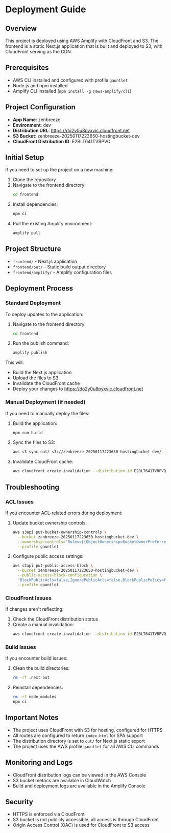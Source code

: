 # Deployment Guide

## Overview
This project is deployed using AWS Amplify with CloudFront and S3. The frontend is a static Next.js application that is built and deployed to S3, with CloudFront serving as the CDN.

## Prerequisites
- AWS CLI installed and configured with profile `gauntlet`
- Node.js and npm installed
- Amplify CLI installed (`npm install -g @aws-amplify/cli`)

## Project Configuration
- **App Name**: zenbreeze
- **Environment**: dev
- **Distribution URL**: https://do2y0u8pyxvic.cloudfront.net
- **S3 Bucket**: zenbreeze-20250117223650-hostingbucket-dev
- **CloudFront Distribution ID**: E2BLT641TVRPVQ

## Initial Setup
If you need to set up the project on a new machine:

1. Clone the repository
2. Navigate to the frontend directory:
   ```bash
   cd frontend
   ```
3. Install dependencies:
   ```bash
   npm ci
   ```
4. Pull the existing Amplify environment:
   ```bash
   amplify pull
   ```

## Project Structure
- `frontend/` - Next.js application
- `frontend/out/` - Static build output directory
- `frontend/amplify/` - Amplify configuration files

## Deployment Process

### Standard Deployment
To deploy updates to the application:

1. Navigate to the frontend directory:
   ```bash
   cd frontend
   ```

2. Run the publish command:
   ```bash
   amplify publish
   ```

This will:
- Build the Next.js application
- Upload the files to S3
- Invalidate the CloudFront cache
- Deploy your changes to https://do2y0u8pyxvic.cloudfront.net

### Manual Deployment (if needed)
If you need to manually deploy the files:

1. Build the application:
   ```bash
   npm run build
   ```

2. Sync the files to S3:
   ```bash
   aws s3 sync out/ s3://zenbreeze-20250117223650-hostingbucket-dev/ --profile gauntlet
   ```

3. Invalidate CloudFront cache:
   ```bash
   aws cloudfront create-invalidation --distribution-id E2BLT641TVRPVQ --paths "/*" --profile gauntlet
   ```

## Troubleshooting

### ACL Issues
If you encounter ACL-related errors during deployment:

1. Update bucket ownership controls:
   ```bash
   aws s3api put-bucket-ownership-controls \
     --bucket zenbreeze-20250117223650-hostingbucket-dev \
     --ownership-controls="Rules=[{ObjectOwnership=BucketOwnerPreferred}]" \
     --profile gauntlet
   ```

2. Configure public access settings:
   ```bash
   aws s3api put-public-access-block \
     --bucket zenbreeze-20250117223650-hostingbucket-dev \
     --public-access-block-configuration \
     "BlockPublicAcls=false,IgnorePublicAcls=false,BlockPublicPolicy=false,RestrictPublicBuckets=false" \
     --profile gauntlet
   ```

### CloudFront Issues
If changes aren't reflecting:

1. Check the CloudFront distribution status
2. Create a manual invalidation:
   ```bash
   aws cloudfront create-invalidation --distribution-id E2BLT641TVRPVQ --paths "/*" --profile gauntlet
   ```

### Build Issues
If you encounter build issues:

1. Clean the build directories:
   ```bash
   rm -rf .next out
   ```

2. Reinstall dependencies:
   ```bash
   rm -rf node_modules
   npm ci
   ```

## Important Notes
- The project uses CloudFront with S3 for hosting, configured for HTTPS
- All routes are configured to return `index.html` for SPA support
- The distribution directory is set to `out/` for Next.js static export
- The project uses the AWS profile `gauntlet` for all AWS CLI commands

## Monitoring and Logs
- CloudFront distribution logs can be viewed in the AWS Console
- S3 bucket metrics are available in CloudWatch
- Build and deployment logs are available in the Amplify Console

## Security
- HTTPS is enforced via CloudFront
- S3 bucket is not publicly accessible; all access is through CloudFront
- Origin Access Control (OAC) is used for CloudFront to S3 access 